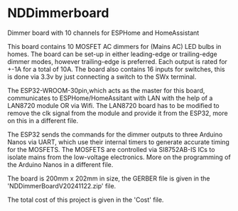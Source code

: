 # NDDimmerboard
Dimmer board with 10 channels for ESPHome and HomeAssistant

This board contains 10 MOSFET AC dimmers for (Mains AC) LED bulbs in homes. The board can be set-up in either leading-edge or trailing-edge dimmer modes, however trailing-edge is preferred. Each output is rated for +-1A for a total of 10A.
The board also contains 16 inputs for switches, this is done via 3.3v by just connecting a switch to the SWx terminal.

The ESP32-WROOM-30pin,which acts as the master for this board, communicates to ESPHome/HomeAssitant with LAN with the help of a LAN8720 module OR via Wifi.
The LAN8720 board has to be modified to remove the clk signal from the module and provide it from the ESP32, more on this in a different file.

The ESP32 sends the commands for the dimmer outputs to three Arduino Nanos via UART, which use their internal timers to generate accurate timing for the MOSFETS. The MOSFETS are controlled via SI8752AB-IS ICs to isolate mains from the low-voltage electronics.
More on the programming of the Arduino Nanos in a different file.

The board is 200mm x 202mm in size, the GERBER file is given in the 'NDDimmerBoardV20241122.zip' file.

The total cost of this project is given in the 'Cost' file.
